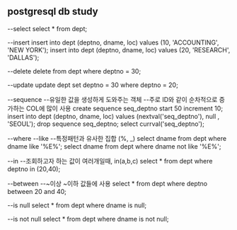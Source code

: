 ## postgresql db study 

--select
select * from dept;

--insert
insert into dept (deptno, dname, loc) values (10, 'ACCOUNTING', 'NEW YORK');
insert into dept (deptno, dname, loc) values (20, 'RESEARCH', 'DALLAS');

--delete
delete from dept where deptno = 30;

--update
update dept set deptno = 30 where deptno = 20;

--sequence
--유일한 값을 생성하게 도와주는 객체
--주로 ID와 같이 순차적으로 증가하는 COL에 많이 사용
create sequence seq_deptno start 50 increment 10; 
insert into dept (deptno, dname, loc) values (nextval('seq_deptno'), null , 'SEOUL');
drop sequence seq_deptno;
select currval('seq_deptno');

--where
--like
--특정패턴과 유사한 집합 (%, _)
select dname from dept where dname like '%E%'; 
select dname from dept where dname not like '%E%';

--in
--조회하고자 하는 값이 여러개일때, in(a,b,c)
select * from dept where deptno in (20,40);

--between
--~이상 ~이하 값들에 사용
select * from dept where deptno between 20 and 40;

--is null
select * from dept where dname is null;

--is not null
select * from dept where dname is not null;
